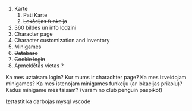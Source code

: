 1. Karte
    1. Pati Karte
    2. ~~Lokācijas funkcija~~
2. 360 bildes un info lodzini
3. Character page
4. Character customization and inventory
5. Minigames
6. ~~Database~~
7. ~~Cookie login~~
8. Apmeklētās vietas ?


Ka mes uztaisam login?
Kur mums ir charachter page?
Ka mes izveidojam minigames?
Ka mes istenojam minigames funkciju (ar lokacijas prikolu)?
Kadus minigame mes taisam? (varam no club penguin paspikot)

Izstastit ka darbojas mysql vscode